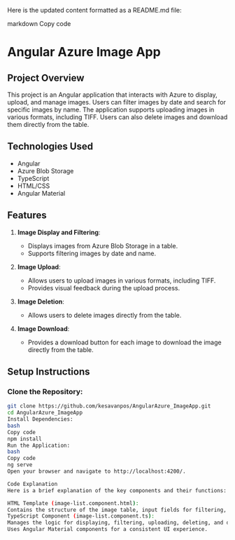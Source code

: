 Here is the updated content formatted as a README.md file:

markdown
Copy code
# Angular Azure Image App

## Project Overview

This project is an Angular application that interacts with Azure to display, upload, and manage images. Users can filter images by date and search for specific images by name. The application supports uploading images in various formats, including TIFF. Users can also delete images and download them directly from the table.

## Technologies Used

- Angular
- Azure Blob Storage
- TypeScript
- HTML/CSS
- Angular Material

## Features

1. **Image Display and Filtering**:
   - Displays images from Azure Blob Storage in a table.
   - Supports filtering images by date and name.

2. **Image Upload**:
   - Allows users to upload images in various formats, including TIFF.
   - Provides visual feedback during the upload process.

3. **Image Deletion**:
   - Allows users to delete images directly from the table.

4. **Image Download**:
   - Provides a download button for each image to download the image directly from the table.

## Setup Instructions

### Clone the Repository:

```bash
git clone https://github.com/kesavanpos/AngularAzure_ImageApp.git
cd AngularAzure_ImageApp
Install Dependencies:
bash
Copy code
npm install
Run the Application:
bash
Copy code
ng serve
Open your browser and navigate to http://localhost:4200/.

Code Explanation
Here is a brief explanation of the key components and their functions:

HTML Template (image-list.component.html):
Contains the structure of the image table, input fields for filtering, and buttons for uploading and downloading images.
TypeScript Component (image-list.component.ts):
Manages the logic for displaying, filtering, uploading, deleting, and downloading images.
Uses Angular Material components for a consistent UI experience.